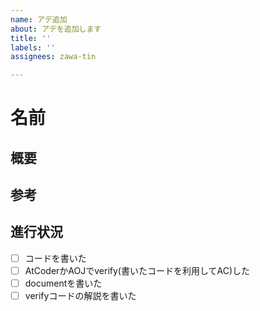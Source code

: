 ```yaml
---
name: アデ追加
about: アデを追加します
title: ''
labels: ''
assignees: zawa-tin

---
```


# 名前

## 概要

## 参考

## 進行状況

- [ ] コードを書いた
- [ ] AtCoderかAOJでverify(書いたコードを利用してAC)した
- [ ] documentを書いた
- [ ] verifyコードの解説を書いた
